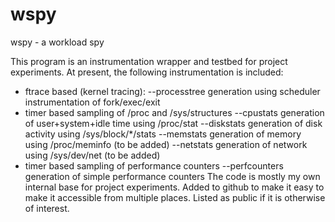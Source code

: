 # wspy
wspy - a workload spy

This program is an instrumentation wrapper and testbed for project experiments.
At present, the following instrumentation is included:
* ftrace based (kernel tracing):
  --processtree generation using scheduler instrumentation of fork/exec/exit
* timer based sampling of /proc and /sys/structures
  --cpustats generation of user+system+idle time using /proc/stat
  --diskstats generation of disk activity using /sys/block/*/stats
  --memstats generation of memory using /proc/meminfo (to be added)
  --netstats generation of network using /sys/dev/net (to be added)
* timer based sampling of performance counters
  --perfcounters generation of simple performance counters
The code is mostly my own internal base for project experiments. Added to
github to make it easy to make it accessible from multiple places. Listed as
public if it is otherwise of interest.
